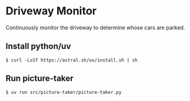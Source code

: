 # Driveway Monitor
Continuously monitor the driveway to determine whose cars are parked.

## Install python/uv

```
$ curl -LsSf https://astral.sh/uv/install.sh | sh
```

## Run picture-taker

```
$ uv run src/picture-taker/picture-taker.py
```

